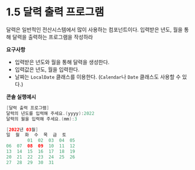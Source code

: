 # 1.5 달력 출력 프로그램

달력은 일반적인 전산시스템에서 많이 사용하는 컴포넌트이다. 입력받은 년도, 월을 통해 달력을 출력하는 프로그램을 작성하라

**요구사항**
- 입력받은 년도와 월을 통해 달력을 생성한다.
- 입력값은 년도, 월을 입력한다.
- 날짜는 `LocalDate` 클래스를 이용한다. (`Calendar`나 `Date` 클래스도 사용할 수 있다.)

**콘솔 실행예시**
```java
[달력 출력 프로그램]
달력의 년도를 입력해 주세요.(yyyy):2022
달력의 월을 입력해 주세요.(mm):3

[2022년 03월]
일  월  화  수  목  금  토
        01  02  03  04  05
06  07  08  09  10  11  12
13  14  15  16  17  18  19
20  21  22  23  24  25  26
27  28  29  30  31
```

